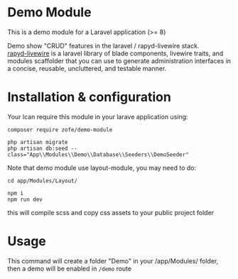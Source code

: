 # Demo Module

This is a demo module for a Laravel application (>= 8) 

Demo show "CRUD" features in the laravel / rapyd-livewire stack.  
[rapyd-livewire](https://github.com/zofe/rapyd-livewire) is a laravel library of blade components, livewire traits, and modules scaffolder that you can use to generate administration interfaces in a concise, reusable, uncluttered, and testable manner.


# Installation & configuration 

Your lcan require this module in your larave application using: 
```
composer require zofe/demo-module

php artisan migrate 
php artisan db:seed --class="App\\Modules\\Demo\\Database\\Seeders\\DemoSeeder"
```
Note that demo module use layout-module, you may need to do:

```
cd app/Modules/Layout/

npm i
npm run dev
```

this will compile scss and copy css assets to your public project folder


# Usage
This command will create a folder "Demo" in your /app/Modules/ folder,   
then a demo will be enabled in `/demo` route

